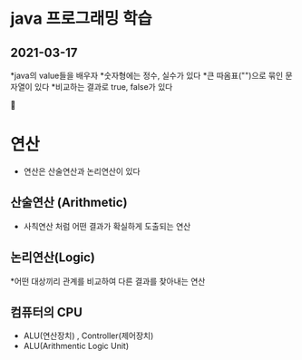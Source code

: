 # java 프로그래밍 학습
## 2021-03-17

*java의 value들을 배우자
*숫자형에는 정수, 실수가 있다
*큰 따옴표("")으로 묶인 문자열이 있다
*비교하는 결과로 true, false가 있다


:dizzy:

# 연산
* 연산은 산술연산과 논리연산이 있다


## 산술연산 (Arithmetic)
* 사칙연산 처럼 어떤 결과가 확실하게 도출되는 연산

## 논리연산(Logic)
*어떤 대상끼리 관계를 비교하여 다른 결과를 찾아내는 연산

## 컴퓨터의 CPU
* ALU(연산장치) , Controller(제어장치)
* ALU(Arithmentic Logic Unit)
